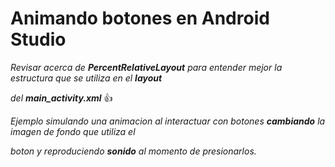 # **Animando botones en Android Studio** 


*Revisar acerca de **PercentRelativeLayout** para entender mejor la estructura que se utiliza en el **layout***

*del **main_activity.xml*** :thumbsup:


*Ejemplo simulando una animacion al interactuar con botones **cambiando** la imagen de fondo que utiliza el*

*boton y reproduciendo **sonido** al momento de presionarlos.*
